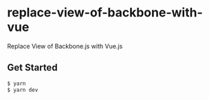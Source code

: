 # replace-view-of-backbone-with-vue
Replace View of Backbone.js with Vue.js

## Get Started

```bash
$ yarn
$ yarn dev
```
